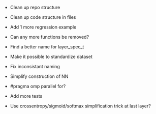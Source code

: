 * Clean up repo structure
* Clean up code structure in files
* Add 1 more regression example
* Can any more functions be removed?
* Find a better name for layer_spec_t
* Make it possible to standardize dataset

* Fix inconsistant naming
* Simplify construction of NN
* #pragma omp parallel for?
* Add more tests
* Use crossentropy/sigmoid/softmax simplification trick at last layer?
